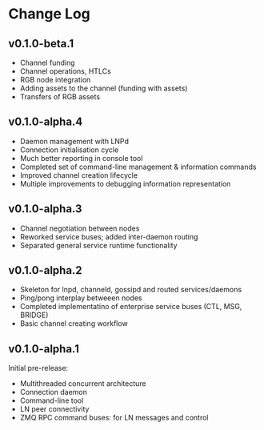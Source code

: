 Change Log
==========

v0.1.0-beta.1
--------------

- Channel funding
- Channel operations, HTLCs
- RGB node integration
- Adding assets to the channel (funding with assets)
- Transfers of RGB assets

v0.1.0-alpha.4
--------------

- Daemon management with LNPd
- Connection initialisation cycle
- Much better reporting in console tool
- Completed set of command-line management & information commands
- Improved channel creation lifecycle
- Multiple improvements to debugging information representation

v0.1.0-alpha.3
--------------

- Channel negotiation between nodes
- Reworked service buses; added inter-daemon routing
- Separated general service runtime functionality

v0.1.0-alpha.2
--------------

- Skeleton for lnpd, channeld, gossipd and routed services/daemons
- Ping/pong interplay betweeen nodes
- Completed implementatino of enterprise service buses (CTL, MSG, BRIDGE)
- Basic channel creating workflow

v0.1.0-alpha.1
--------------

Initial pre-release:
- Multithreaded concurrent architecture
- Connection daemon
- Command-line tool
- LN peer connectivity
- ZMQ RPC command buses: for LN messages and control

